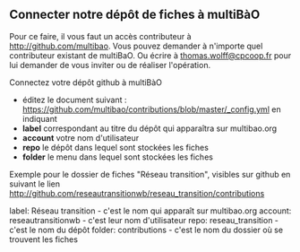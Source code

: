 ## Connecter notre dépôt de fiches à multiBàO

Pour ce faire, il vous faut un accès contributeur à http://github.com/multibao. Vous pouvez demander à n'importe quel contributeur existant de multiBaO. Ou écrire à thomas.wolff@cpcoop.fr pour lui demander de vous inviter ou de réaliser l'opération.

Connectez votre dépôt github à multiBàO
* éditez le document suivant : https://github.com/multibao/contributions/blob/master/_config.yml en indiquant
 * **label** correspondant au titre du dépôt qui apparaîtra sur multibao.org
 * **account** votre nom d'utilisateur
 * **repo** le dépôt dans lequel sont stockées les fiches
 * **folder** le menu dans lequel sont stockées les fiches

Exemple pour le dossier de fiches "Réseau transition", visibles sur github en suivant le lien http://github.com/reseautransitionwb/reseau_transition/contributions

label: Réseau transition - c'est le nom qui apparaît sur multibao.org 
account: reseautransitionwb - c'est leur nom d'utilisateur
repo: reseau_transition - c'est le nom du dépôt
folder: contributions - c'est le nom du dossier où se trouvent les fiches


